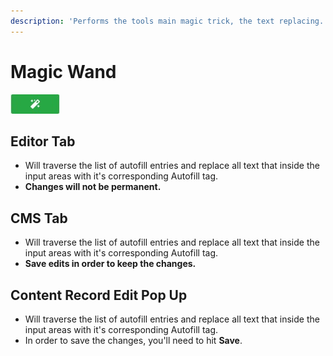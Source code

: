 ```yaml
---
description: 'Performs the tools main magic trick, the text replacing.'
---
```


# Magic Wand

![Magic Wand Button](../.gitbook/assets/apply_autofills.jpg)

## Editor Tab

* Will traverse the list of autofill entries and replace all text that inside the input areas with it's corresponding Autofill tag.
* **Changes will not be permanent.**

## CMS Tab

* Will traverse the list of autofill entries and replace all text that inside the input areas with it's corresponding Autofill tag.
* **Save edits in order to keep the changes.**

## Content Record Edit Pop Up

* Will traverse the list of autofill entries and replace all text that inside the input areas with it's corresponding Autofill tag.
* In order to save the changes, you'll need to hit **Save**.

